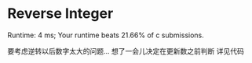 # Reverse Integer

Runtime: 4 ms; Your runtime beats 21.66% of c submissions.

要考虑逆转以后数字太大的问题...
想了一会儿决定在更新数之前判断
详见代码